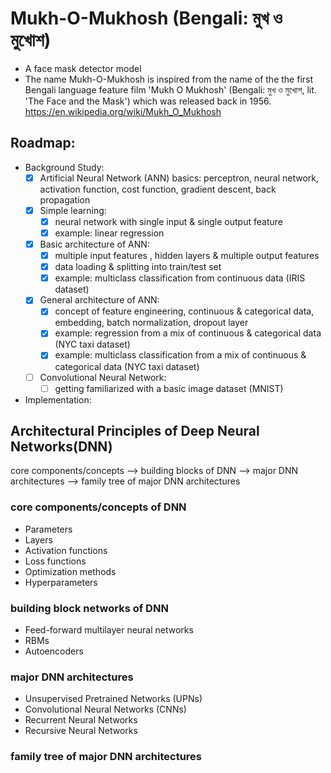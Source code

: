 # Mukh-O-Mukhosh (Bengali: মুখ ও মুখোশ)

- A face mask detector model
- The name Mukh-O-Mukhosh is inspired from the name of the the first Bengali language feature film 'Mukh O Mukhosh' (Bengali: মুখ ও মুখোশ, lit. 'The Face and the Mask') which was released back in 1956. https://en.wikipedia.org/wiki/Mukh_O_Mukhosh

## Roadmap:

- Background Study:
  - [x] Artificial Neural Network (ANN) basics: perceptron, neural network, activation function, cost function, gradient descent, back propagation
  - [x] Simple learning: 
    - [x] neural network with single input & single output feature
    - [x] example: linear regression 
  - [x] Basic architecture of ANN: 
    - [x] multiple input features , hidden layers & multiple output features
    - [x] data loading & splitting into train/test set
    - [x] example: multiclass classification from continuous data (IRIS dataset)
  - [x] General architecture of ANN:
    - [x] concept of feature engineering, continuous & categorical data, embedding, batch normalization, dropout layer
    - [x] example: regression from a mix of continuous & categorical data (NYC taxi dataset)
    - [x] example: multiclass classification from a mix of continuous & categorical data (NYC taxi dataset)
  - [ ] Convolutional Neural Network:
    - [ ] getting familiarized with a basic image dataset (MNIST)
  
- Implementation:

## Architectural Principles of Deep Neural Networks(DNN)
core components/concepts --> building blocks of DNN --> major DNN architectures --> family tree of major DNN architectures

### core components/concepts of DNN
  - Parameters
  - Layers
  - Activation functions
  - Loss functions
  - Optimization methods
  - Hyperparameters

### building block networks of DNN
  - Feed-forward multilayer neural networks
  - RBMs
  - Autoencoders

### major DNN architectures
  - Unsupervised Pretrained Networks (UPNs)
  - Convolutional Neural Networks (CNNs)
  - Recurrent Neural Networks
  - Recursive Neural Networks
  
### family tree of major DNN architectures
